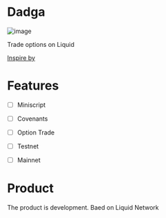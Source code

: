 # Dadga

![image](https://user-images.githubusercontent.com/83122757/212081105-d073521e-d920-4d77-af6a-04989062c7e7.png)


Trade options on Liquid

[Inspire by](https://blockstream.com/assets/downloads/pdf/options-whitepaper.pdf)

# Features

- [ ] Miniscript

- [ ] Covenants

- [ ] Option Trade 

- [ ] Testnet

- [ ] Mainnet

# Product

The product is development. Baed on Liquid Network

